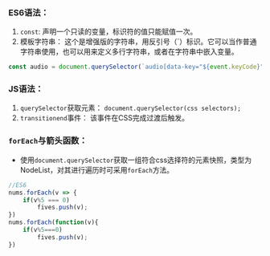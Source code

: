 ### ES6语法：
1. `const`: 声明一个只读的变量，标识符的值只能赋值一次。
2. 模板字符串： 这个是增强版的字符串，用反引号（`）标识。它可以当作普通字符串使用，也可以用来定义多行字符串，或者在字符串中嵌入变量。
```js
const audio = document.querySelector(`audio[data-key="${event.keyCode}"]`);
```

### JS语法：
1. `querySelector`获取元素： `document.querySelector(css selectors);`
2. `transitionend`事件： 该事件在CSS完成过渡后触发。

### `forEach`与箭头函数：
* 使用`document.querySelector`获取一组符合css选择符的元素快照，类型为NodeList，对其进行遍历时可采用`forEach`方法。
```js
//ES6
nums.forEach(v => {
    if(v%5 === 0)
        fives.push(v);
})
nums.forEach(function(v){
    if(v%5===0) 
        fives.push(v);
})
```
